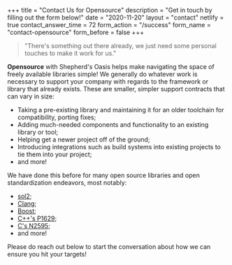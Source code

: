 +++
title = "Contact Us for Opensource"
description = "Get in touch by filling out the form below!"
date = "2020-11-20"
layout = "contact"
netlify = true
contact_answer_time = 72
form_action = "/success"
form_name = "contact-opensource"
form_before = false
+++

> "There's something out there already, we just need some personal touches to make it work for us."

**Opensource** with Shepherd's Oasis helps make navigating the space of freely available libraries simple! We generally do whatever work is necessary to support your company with regards to the framework or library that already exists. These are smaller, simpler support contracts that can vary in size:

- Taking a pre-existing library and maintaining it for an older toolchain for compatibility, porting fixes;
- Adding much-needed components and functionality to an existing library or tool;
- Helping get a newer project off of the ground;
- Introducing integrations such as build systems into existing projects to tie them into your project;
- and more!

We have done this before for many open source libraries and open standardization endeavors, most notably:

- [sol2](sol2.readthedocs.io/);
- [Clang](https://clang.llvm.org/);
- [Boost](https://www.boost.org/);
- [C++'s P1629](https://wg21.link/p1629);
- [C's N2595](http://www.open-std.org/jtc1/sc22/wg14/www/docs/n2595.pdf);
- and more!

Please do reach out below to start the conversation about how we can ensure you hit your targets!
